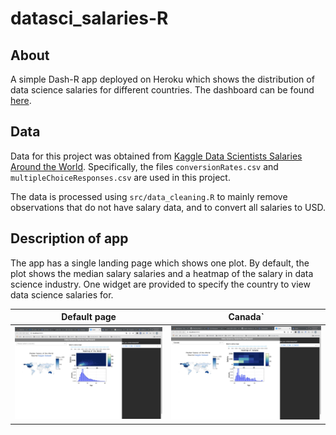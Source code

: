# datasci_salaries-R

## About

A simple Dash-R app deployed on Heroku which shows the distribution of data science salaries for different countries. The dashboard can be found [here](https://dsci532-2022-ia2-joshsia.herokuapp.com/).

## Data

Data for this project was obtained from [Kaggle Data Scientists Salaries Around the World](https://www.kaggle.com/ikleiman/data-scientists-salaries-around-the-world/data). Specifically, the files `conversionRates.csv` and `multipleChoiceResponses.csv` are used in this project.

The data is processed using `src/data_cleaning.R` to mainly remove observations that do not have salary data, and to convert all salaries to USD.

## Description of app

The app has a single landing page which shows one plot. By default, the plot shows the median salary salaries and a heatmap of the salary in data science industry. One widget are provided to specify the country to view data science salaries for.


Default page            |  Canada`
:-------------------------:|:-------------------------:
<img src="https://github.com/PANDASANG1231/datasci_individual_r/blob/master/media/dashboard.png" width=400> |  <img src="https://github.com/PANDASANG1231/datasci_individual_r/blob/master/media/dashboard_canada.png" width=400>